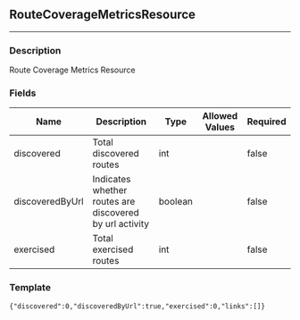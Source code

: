 ## RouteCoverageMetricsResource
---
### Description
Route Coverage Metrics Resource
### Fields
| Name | Description | Type | Allowed Values | Required |
| ---- | ----------- | ---- | -------------- | -------- |
| discovered | Total discovered routes | int |  | false |
| discoveredByUrl | Indicates whether routes are discovered by url activity | boolean |  | false |
| exercised | Total exercised routes | int |  | false |
### Template
```
{"discovered":0,"discoveredByUrl":true,"exercised":0,"links":[]}
```
